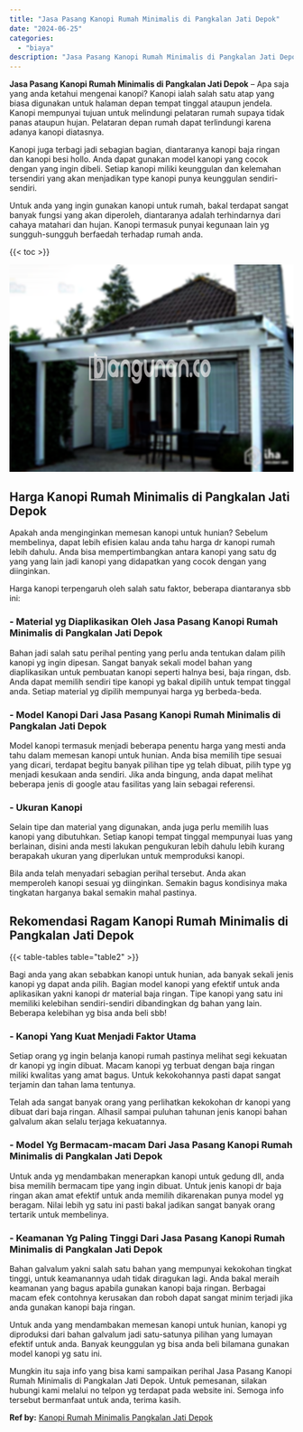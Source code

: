 ```yaml
---
title: "Jasa Pasang Kanopi Rumah Minimalis di Pangkalan Jati Depok"
date: "2024-06-25"
categories: 
  - "biaya"
description: "Jasa Pasang Kanopi Rumah Minimalis di Pangkalan Jati Depok. Mungkin itu saja info yang bisa kami sampaikan perihal Jasa Pasang Kanopi Rumah Minimalis di Pang..."
---
```


**Jasa Pasang Kanopi Rumah Minimalis di Pangkalan Jati Depok** – Apa saja yang anda ketahui mengenai kanopi? Kanopi ialah salah satu atap yang biasa digunakan untuk halaman depan tempat tinggal ataupun jendela. Kanopi mempunyai tujuan untuk melindungi pelataran rumah supaya tidak panas ataupun hujan. Pelataran depan rumah dapat terlindungi karena adanya kanopi diatasnya.

Kanopi juga terbagi jadi sebagian bagian, diantaranya kanopi baja ringan dan kanopi besi hollo. Anda dapat gunakan model kanopi yang cocok dengan yang ingin dibeli. Setiap kanopi miliki keunggulan dan kelemahan tersendiri yang akan menjadikan type kanopi punya keunggulan sendiri-sendiri.

Untuk anda yang ingin gunakan kanopi untuk rumah, bakal terdapat sangat banyak fungsi yang akan diperoleh, diantaranya adalah terhindarnya dari cahaya matahari dan hujan. Kanopi termasuk punyai kegunaan lain yg sungguh-sungguh berfaedah terhadap rumah anda.

{{< toc >}}

![Jasa Pasang Kanopi Rumah Minimalis di Pangkalan Jati Depok](/images/harga-kanopi-minimalis-36.png)

## Harga Kanopi Rumah Minimalis di Pangkalan Jati Depok

Apakah anda menginginkan memesan kanopi untuk hunian? Sebelum membelinya, dapat lebih efisien kalau anda tahu harga dr kanopi rumah lebih dahulu. Anda bisa mempertimbangkan antara kanopi yang satu dg yang yang lain jadi kanopi yang didapatkan yang cocok dengan yang diinginkan.

Harga kanopi terpengaruh oleh salah satu faktor, beberapa diantaranya sbb ini:

### \- Material yg Diaplikasikan Oleh Jasa Pasang Kanopi Rumah Minimalis di Pangkalan Jati Depok

Bahan jadi salah satu perihal penting yang perlu anda tentukan dalam pilih kanopi yg ingin dipesan. Sangat banyak sekali model bahan yang diaplikasikan untuk pembuatan kanopi seperti halnya besi, baja ringan, dsb. Anda dapat memilih sendiri tipe kanopi yg bakal dipilih untuk tempat tinggal anda. Setiap material yg dipilih mempunyai harga yg berbeda-beda.

### \- Model Kanopi Dari Jasa Pasang Kanopi Rumah Minimalis di Pangkalan Jati Depok

Model kanopi termasuk menjadi beberapa penentu harga yang mesti anda tahu dalam memesan kanopi untuk hunian. Anda bisa memilih tipe sesuai yang dicari, terdapat begitu banyak pilihan tipe yg telah dibuat, pilih type yg menjadi kesukaan anda sendiri. Jika anda bingung, anda dapat melihat beberapa jenis di google atau fasilitas yang lain sebagai referensi.

### \- Ukuran Kanopi

Selain tipe dan material yang digunakan, anda juga perlu memilih luas kanopi yang dibutuhkan. Setiap kanopi tempat tinggal mempunyai luas yang berlainan, disini anda mesti lakukan pengukuran lebih dahulu lebih kurang berapakah ukuran yang diperlukan untuk memproduksi kanopi.

Bila anda telah menyadari sebagian perihal tersebut. Anda akan memperoleh kanopi sesuai yg diinginkan. Semakin bagus kondisinya maka tingkatan harganya bakal semakin mahal pastinya.

## Rekomendasi Ragam Kanopi Rumah Minimalis di Pangkalan Jati Depok

{{< table-tables table="table2" >}}

Bagi anda yang akan sebabkan kanopi untuk hunian, ada banyak sekali jenis kanopi yg dapat anda pilih. Bagian model kanopi yang efektif untuk anda aplikasikan yakni kanopi dr material baja ringan. Tipe kanopi yang satu ini memiliki kelebihan sendiri-sendiri dibandingkan dg bahan yang lain. Beberapa kelebihan yg bisa anda beli sbb!

### \- Kanopi Yang Kuat Menjadi Faktor Utama

Setiap orang yg ingin belanja kanopi rumah pastinya melihat segi kekuatan dr kanopi yg ingin dibuat. Macam kanopi yg terbuat dengan baja ringan miliki kwalitas yang amat bagus. Untuk kekokohannya pasti dapat sangat terjamin dan tahan lama tentunya.

Telah ada sangat banyak orang yang perlihatkan kekokohan dr kanopi yang dibuat dari baja ringan. Alhasil sampai puluhan tahunan jenis kanopi bahan galvalum akan selalu terjaga kekuatannya.

### \- Model Yg Bermacam-macam Dari Jasa Pasang Kanopi Rumah Minimalis di Pangkalan Jati Depok

Untuk anda yg mendambakan menerapkan kanopi untuk gedung dll, anda bisa memilih bermacam tipe yang ingin dibuat. Untuk jenis kanopi dr baja ringan akan amat efektif untuk anda memilih dikarenakan punya model yg beragam. Nilai lebih yg satu ini pasti bakal jadikan sangat banyak orang tertarik untuk membelinya.

### \- Keamanan Yg Paling Tinggi Dari Jasa Pasang Kanopi Rumah Minimalis di Pangkalan Jati Depok

Bahan galvalum yakni salah satu bahan yang mempunyai kekokohan tingkat tinggi, untuk keamanannya udah tidak diragukan lagi. Anda bakal meraih keamanan yang bagus apabila gunakan kanopi baja ringan. Berbagai macam efek contohnya kerusakan dan roboh dapat sangat minim terjadi jika anda gunakan kanopi baja ringan.

Untuk anda yang mendambakan memesan kanopi untuk hunian, kanopi yg diproduksi dari bahan galvalum jadi satu-satunya pilihan yang lumayan efektif untuk anda. Banyak keunggulan yg bisa anda beli bilamana gunakan model kanopi yg satu ini.

Mungkin itu saja info yang bisa kami sampaikan perihal Jasa Pasang Kanopi Rumah Minimalis di Pangkalan Jati Depok. Untuk pemesanan, silakan hubungi kami melalui no telpon yg terdapat pada website ini. Semoga info tersebut bermanfaat untuk anda, terima kasih.

**Ref by:**  [Kanopi Rumah Minimalis Pangkalan Jati Depok](https://id.wikipedia.org/wiki/Kanopi)
